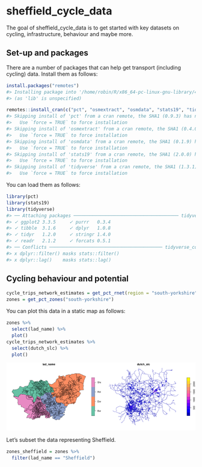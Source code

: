 
<!-- README.md is generated from README.Rmd. Please edit that file -->

# sheffield_cycle_data

<!-- badges: start -->
<!-- badges: end -->

The goal of sheffield_cycle_data is to get started with key datasets on
cycling, infrastructure, behaviour and maybe more.

## Set-up and packages

There are a number of packages that can help get transport (including
cycling) data. Install them as follows:

``` r
install.packages("remotes")
#> Installing package into '/home/robin/R/x86_64-pc-linux-gnu-library/4.1'
#> (as 'lib' is unspecified)
```

``` r
remotes::install_cran(c("pct", "osmextract", "osmdata", "stats19", "tidyverse"))
#> Skipping install of 'pct' from a cran remote, the SHA1 (0.9.3) has not changed since last install.
#>   Use `force = TRUE` to force installation
#> Skipping install of 'osmextract' from a cran remote, the SHA1 (0.4.0) has not changed since last install.
#>   Use `force = TRUE` to force installation
#> Skipping install of 'osmdata' from a cran remote, the SHA1 (0.1.9) has not changed since last install.
#>   Use `force = TRUE` to force installation
#> Skipping install of 'stats19' from a cran remote, the SHA1 (2.0.0) has not changed since last install.
#>   Use `force = TRUE` to force installation
#> Skipping install of 'tidyverse' from a cran remote, the SHA1 (1.3.1) has not changed since last install.
#>   Use `force = TRUE` to force installation
```

You can load them as follows:

``` r
library(pct)
library(stats19)
library(tidyverse)
#> ── Attaching packages ─────────────────────────────────────── tidyverse 1.3.1 ──
#> ✓ ggplot2 3.3.5     ✓ purrr   0.3.4
#> ✓ tibble  3.1.6     ✓ dplyr   1.0.8
#> ✓ tidyr   1.2.0     ✓ stringr 1.4.0
#> ✓ readr   2.1.2     ✓ forcats 0.5.1
#> ── Conflicts ────────────────────────────────────────── tidyverse_conflicts() ──
#> x dplyr::filter() masks stats::filter()
#> x dplyr::lag()    masks stats::lag()
```

## Cycling behaviour and potential

``` r
cycle_trips_network_estimates = get_pct_rnet(region = "south-yorkshire")
zones = get_pct_zones("south-yorkshire")
```

You can plot this data in a static map as follows:

``` r
zones %>% 
  select(lad_name) %>% 
  plot()
cycle_trips_network_estimates %>%
  select(dutch_slc) %>% 
  plot()
```

<img src="README_files/figure-gfm/unnamed-chunk-6-1.png" width="50%" /><img src="README_files/figure-gfm/unnamed-chunk-6-2.png" width="50%" />

Let’s subset the data representing Sheffield.

``` r
zones_sheffield = zones %>% 
  filter(lad_name == "Sheffield")
```
